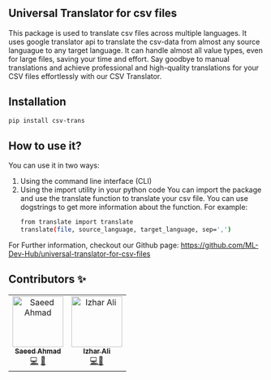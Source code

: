 
## Universal Translator for csv files

This package is used to translate csv files across multiple languages. It uses google translator api to translate the csv-data from almost any source languague to any target language. It can handle almost all value types, even for large files, saving your time and effort. Say goodbye to manual translations and achieve professional and high-quality translations for your CSV files effortlessly with our CSV Translator.


## Installation
```bash
pip install csv-trans
```

## How to use it?
You can use it in two ways:
1. Using the command line interface (CLI) 
2. Using the import utility in your python code
    You can import the package and use the translate function to translate your csv file. You can use dogstrings to get more information about the function.
    For example:
    ```bash
    from translate import translate
    translate(file, source_language, target_language, sep=',')
    ```


For Further information, checkout our Github page: 	https://github.com/ML-Dev-Hub/universal-translator-for-csv-files
    
     
## Contributors ✨


<!-- ALL-CONTRIBUTORS-LIST:START - Do not remove or modify this section -->
<!-- prettier-ignore-start -->
<!-- markdownlint-disable -->
<table>
  <tbody>
    <tr>
      <td align="center"><a href="https://github.com/saeedahmadicp"><img src="https://avatars.githubusercontent.com/saeedahmadicp?v=4?s=100" width="100px;" alt="Saeed Ahmad"/><br /><sub><b>Saeed Ahmad</b></sub></a><br /><a href="https://github.com/ML-Dev-Hub/universal-translator-for-csv-files/commits?author=saeedahmadicp" title="Code">💻</a> <a href="https://github.com/ML-Dev-Hub/universal-translator-for-csv-files/commits?author=saeedahmadicp" title="Documentation">📖</a></td>
      <td align="center"><a href="https://github.com/ali-izhar"><img src="https://avatars3.githubusercontent.com/ali-izhar?v=4?s=100" width="100px;" alt="Izhar Ali"/><br /><sub><b>Izhar Ali</b></sub></a><br /><a href="https://github.com/ML-Dev-Hub/universal-translator-for-csv-files/commits?author=ali-izhar" title="Code">💻</a><a href="https://github.com/ML-Dev-Hub/universal-translator-for-csv-files/commits?author=ali-izhar" title="Documentation">📖</a></td></td>
 </tr>
  </tbody>
</table>

<!-- markdownlint-restore -->
<!-- prettier-ignore-end -->

<!-- ALL-CONTRIBUTORS-LIST:END -->
